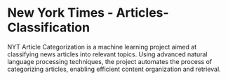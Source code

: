 # New York Times - Articles-Classification
NYT Article Categorization is a machine learning project aimed at classifying news articles into relevant topics. Using advanced natural language processing techniques, the project automates the process of categorizing articles, enabling efficient content organization and retrieval.
